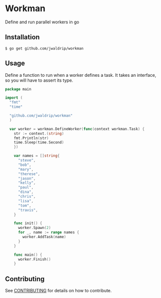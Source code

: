 # Workman

Define and run parallel workers in go

## Installation

```
$ go get github.com/jwaldrip/workman
```

## Usage

Define a function to run when a worker defines a task. It takes an interface, so
you will have to assert its type.

```go
package main

import (
  "fmt"
  "time"

  "github.com/jwaldrip/workman"
  )

  var worker = workman.DefineWorker(func(context workman.Task) {
    str := context.(string)
    fmt.Println(str)
    time.Sleep(time.Second)
    })

    var names = []string{
      "steve",
      "bob",
      "mary",
      "therese",
      "jason",
      "kelly",
      "paul",
      "dina",
      "chris",
      "lisa",
      "tom",
      "travis",
    }

    func init() {
      worker.Spawn(2)
      for _, name := range names {
        worker.AddTask(name)
      }
    }

    func main() {
      worker.Finish()
    }
```

## Contributing

See [CONTRIBUTING](https://github.com/jwaldrip/odin/blob/master/CONTRIBUTING.md) for details on how to contribute.

